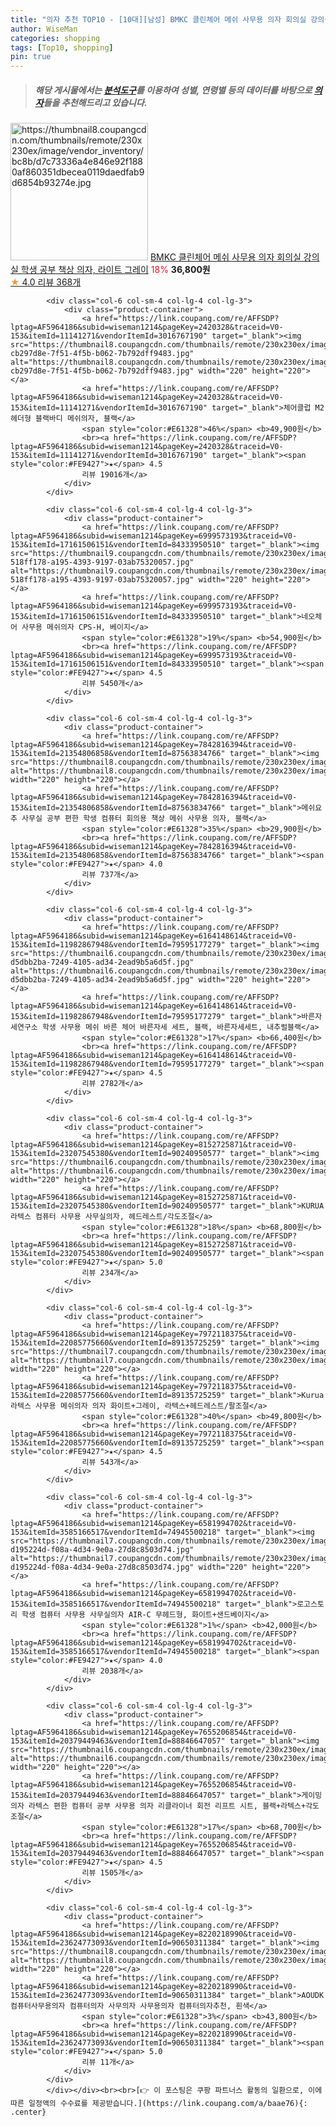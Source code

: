 ```yaml
---
title: "의자 추천 TOP10 - [10대][남성] BMKC 클린체어 메쉬 사무용 의자 회의실 강의실 학생 공부 책상 의자, 라이트 그레이"
author: WiseMan
categories: shopping
tags: [Top10, shopping]
pin: true
---
```


> ##### 해당 게시물에서는 [**분석도구**](https://itemscout.io/)를 이용하여 **성별**, **연령별** 등의 데이터를 바탕으로 [**의자**](https://link.coupang.com/a/baae76)들을 추천해드리고 있습니다.
<div class="container"><div class="row">
            <div class="col-6 col-sm-4 col-lg-4 col-lg-3">
                <div class="product-container">
                    <a href="https://link.coupang.com/re/AFFSDP?lptag=AF5964186&subid=wiseman1214&pageKey=7002979466&traceid=V0-153&itemId=17181482215&vendorItemId=84353652515" target="_blank"><img src="https://thumbnail8.coupangcdn.com/thumbnails/remote/230x230ex/image/vendor_inventory/bc8b/d7c73336a4e846e92f1880af860351dbecea0119daedfab9d6854b93274e.jpg" alt="https://thumbnail8.coupangcdn.com/thumbnails/remote/230x230ex/image/vendor_inventory/bc8b/d7c73336a4e846e92f1880af860351dbecea0119daedfab9d6854b93274e.jpg" width="220" height="220"></a>
                    <a href="https://link.coupang.com/re/AFFSDP?lptag=AF5964186&subid=wiseman1214&pageKey=7002979466&traceid=V0-153&itemId=17181482215&vendorItemId=84353652515" target="_blank">BMKC 클린체어 메쉬 사무용 의자 회의실 강의실 학생 공부 책상 의자, 라이트 그레이</a>
                    <span style="color:#E61328">18%</span> <b>36,800원</b>
                    <br><a href="https://link.coupang.com/re/AFFSDP?lptag=AF5964186&subid=wiseman1214&pageKey=7002979466&traceid=V0-153&itemId=17181482215&vendorItemId=84353652515" target="_blank"><span style="color:#FE9427">★</span> 4.0
                    리뷰 368개</a>
                </div>
            </div>
            
            <div class="col-6 col-sm-4 col-lg-4 col-lg-3">
                <div class="product-container">
                    <a href="https://link.coupang.com/re/AFFSDP?lptag=AF5964186&subid=wiseman1214&pageKey=2420328&traceid=V0-153&itemId=11141271&vendorItemId=3016767190" target="_blank"><img src="https://thumbnail8.coupangcdn.com/thumbnails/remote/230x230ex/image/retail/images/3507945388666969-cb297d8e-7f51-4f5b-b062-7b792dff9483.jpg" alt="https://thumbnail8.coupangcdn.com/thumbnails/remote/230x230ex/image/retail/images/3507945388666969-cb297d8e-7f51-4f5b-b062-7b792dff9483.jpg" width="220" height="220"></a>
                    <a href="https://link.coupang.com/re/AFFSDP?lptag=AF5964186&subid=wiseman1214&pageKey=2420328&traceid=V0-153&itemId=11141271&vendorItemId=3016767190" target="_blank">체어클럽 M2 헤더형 블랙바디 메쉬의자, 블랙</a>
                    <span style="color:#E61328">46%</span> <b>49,900원</b>
                    <br><a href="https://link.coupang.com/re/AFFSDP?lptag=AF5964186&subid=wiseman1214&pageKey=2420328&traceid=V0-153&itemId=11141271&vendorItemId=3016767190" target="_blank"><span style="color:#FE9427">★</span> 4.5
                    리뷰 19016개</a>
                </div>
            </div>
            
            <div class="col-6 col-sm-4 col-lg-4 col-lg-3">
                <div class="product-container">
                    <a href="https://link.coupang.com/re/AFFSDP?lptag=AF5964186&subid=wiseman1214&pageKey=6999573193&traceid=V0-153&itemId=17161506151&vendorItemId=84333950510" target="_blank"><img src="https://thumbnail9.coupangcdn.com/thumbnails/remote/230x230ex/image/retail/images/4088950430767205-518ff178-a195-4393-9197-03ab75320057.jpg" alt="https://thumbnail9.coupangcdn.com/thumbnails/remote/230x230ex/image/retail/images/4088950430767205-518ff178-a195-4393-9197-03ab75320057.jpg" width="220" height="220"></a>
                    <a href="https://link.coupang.com/re/AFFSDP?lptag=AF5964186&subid=wiseman1214&pageKey=6999573193&traceid=V0-153&itemId=17161506151&vendorItemId=84333950510" target="_blank">네오체어 사무용 메쉬의자 CPS-H, 베이지</a>
                    <span style="color:#E61328">19%</span> <b>54,900원</b>
                    <br><a href="https://link.coupang.com/re/AFFSDP?lptag=AF5964186&subid=wiseman1214&pageKey=6999573193&traceid=V0-153&itemId=17161506151&vendorItemId=84333950510" target="_blank"><span style="color:#FE9427">★</span> 4.5
                    리뷰 5450개</a>
                </div>
            </div>
            
            <div class="col-6 col-sm-4 col-lg-4 col-lg-3">
                <div class="product-container">
                    <a href="https://link.coupang.com/re/AFFSDP?lptag=AF5964186&subid=wiseman1214&pageKey=7842816394&traceid=V0-153&itemId=21354806858&vendorItemId=87563834766" target="_blank"><img src="https://thumbnail8.coupangcdn.com/thumbnails/remote/230x230ex/image/vendor_inventory/9372/132de86fa7818f651a1f5edd37b8baf3ebe0f1f2e239506db60129456e0c.jpg" alt="https://thumbnail8.coupangcdn.com/thumbnails/remote/230x230ex/image/vendor_inventory/9372/132de86fa7818f651a1f5edd37b8baf3ebe0f1f2e239506db60129456e0c.jpg" width="220" height="220"></a>
                    <a href="https://link.coupang.com/re/AFFSDP?lptag=AF5964186&subid=wiseman1214&pageKey=7842816394&traceid=V0-153&itemId=21354806858&vendorItemId=87563834766" target="_blank">메쉬요추 사무실 공부 편한 학생 컴퓨터 회의용 책상 메쉬 사무용 의자, 블랙</a>
                    <span style="color:#E61328">35%</span> <b>29,900원</b>
                    <br><a href="https://link.coupang.com/re/AFFSDP?lptag=AF5964186&subid=wiseman1214&pageKey=7842816394&traceid=V0-153&itemId=21354806858&vendorItemId=87563834766" target="_blank"><span style="color:#FE9427">★</span> 4.0
                    리뷰 737개</a>
                </div>
            </div>
            
            <div class="col-6 col-sm-4 col-lg-4 col-lg-3">
                <div class="product-container">
                    <a href="https://link.coupang.com/re/AFFSDP?lptag=AF5964186&subid=wiseman1214&pageKey=6164148614&traceid=V0-153&itemId=11982867948&vendorItemId=79595177279" target="_blank"><img src="https://thumbnail6.coupangcdn.com/thumbnails/remote/230x230ex/image/retail/images/551021120090214-d5dbb2ba-7249-4105-ad34-2ead9b5a6d5f.jpg" alt="https://thumbnail6.coupangcdn.com/thumbnails/remote/230x230ex/image/retail/images/551021120090214-d5dbb2ba-7249-4105-ad34-2ead9b5a6d5f.jpg" width="220" height="220"></a>
                    <a href="https://link.coupang.com/re/AFFSDP?lptag=AF5964186&subid=wiseman1214&pageKey=6164148614&traceid=V0-153&itemId=11982867948&vendorItemId=79595177279" target="_blank">바른자세연구소 학생 사무용 메쉬 바른 체어 바른자세 세트, 블랙, 바른자세세트, 내추럴블랙</a>
                    <span style="color:#E61328">17%</span> <b>66,400원</b>
                    <br><a href="https://link.coupang.com/re/AFFSDP?lptag=AF5964186&subid=wiseman1214&pageKey=6164148614&traceid=V0-153&itemId=11982867948&vendorItemId=79595177279" target="_blank"><span style="color:#FE9427">★</span> 4.5
                    리뷰 2782개</a>
                </div>
            </div>
            
            <div class="col-6 col-sm-4 col-lg-4 col-lg-3">
                <div class="product-container">
                    <a href="https://link.coupang.com/re/AFFSDP?lptag=AF5964186&subid=wiseman1214&pageKey=8152725871&traceid=V0-153&itemId=23207545380&vendorItemId=90240950577" target="_blank"><img src="https://thumbnail6.coupangcdn.com/thumbnails/remote/230x230ex/image/vendor_inventory/83fd/e86bb1866fda84de694765bafac3a369e68dc351969d3208f46a21a5c2e5.png" alt="https://thumbnail6.coupangcdn.com/thumbnails/remote/230x230ex/image/vendor_inventory/83fd/e86bb1866fda84de694765bafac3a369e68dc351969d3208f46a21a5c2e5.png" width="220" height="220"></a>
                    <a href="https://link.coupang.com/re/AFFSDP?lptag=AF5964186&subid=wiseman1214&pageKey=8152725871&traceid=V0-153&itemId=23207545380&vendorItemId=90240950577" target="_blank">KURUA 라텍스 컴퓨터 사무용 사무실의자, 헤드레스트/각도조절</a>
                    <span style="color:#E61328">18%</span> <b>68,800원</b>
                    <br><a href="https://link.coupang.com/re/AFFSDP?lptag=AF5964186&subid=wiseman1214&pageKey=8152725871&traceid=V0-153&itemId=23207545380&vendorItemId=90240950577" target="_blank"><span style="color:#FE9427">★</span> 5.0
                    리뷰 234개</a>
                </div>
            </div>
            
            <div class="col-6 col-sm-4 col-lg-4 col-lg-3">
                <div class="product-container">
                    <a href="https://link.coupang.com/re/AFFSDP?lptag=AF5964186&subid=wiseman1214&pageKey=7972118375&traceid=V0-153&itemId=22085775660&vendorItemId=89135725259" target="_blank"><img src="https://thumbnail7.coupangcdn.com/thumbnails/remote/230x230ex/image/vendor_inventory/a824/e4692ed521155b4feef56c6b27b1e0f2530193c71162d841431c60cb674e.png" alt="https://thumbnail7.coupangcdn.com/thumbnails/remote/230x230ex/image/vendor_inventory/a824/e4692ed521155b4feef56c6b27b1e0f2530193c71162d841431c60cb674e.png" width="220" height="220"></a>
                    <a href="https://link.coupang.com/re/AFFSDP?lptag=AF5964186&subid=wiseman1214&pageKey=7972118375&traceid=V0-153&itemId=22085775660&vendorItemId=89135725259" target="_blank">Kurua 라텍스 사무용 메쉬의자 의자 화이트+그레이, 라텍스+헤드레스트/팔조절</a>
                    <span style="color:#E61328">40%</span> <b>49,800원</b>
                    <br><a href="https://link.coupang.com/re/AFFSDP?lptag=AF5964186&subid=wiseman1214&pageKey=7972118375&traceid=V0-153&itemId=22085775660&vendorItemId=89135725259" target="_blank"><span style="color:#FE9427">★</span> 4.5
                    리뷰 543개</a>
                </div>
            </div>
            
            <div class="col-6 col-sm-4 col-lg-4 col-lg-3">
                <div class="product-container">
                    <a href="https://link.coupang.com/re/AFFSDP?lptag=AF5964186&subid=wiseman1214&pageKey=6581994702&traceid=V0-153&itemId=3585166517&vendorItemId=74945500218" target="_blank"><img src="https://thumbnail7.coupangcdn.com/thumbnails/remote/230x230ex/image/retail/images/1239458138917967-d195224d-f08a-4d34-9e0a-27d8c8503d74.jpg" alt="https://thumbnail7.coupangcdn.com/thumbnails/remote/230x230ex/image/retail/images/1239458138917967-d195224d-f08a-4d34-9e0a-27d8c8503d74.jpg" width="220" height="220"></a>
                    <a href="https://link.coupang.com/re/AFFSDP?lptag=AF5964186&subid=wiseman1214&pageKey=6581994702&traceid=V0-153&itemId=3585166517&vendorItemId=74945500218" target="_blank">로고스토리 학생 컴퓨터 사무용 사무실의자 AIR-C 무헤드형, 화이트+샌드베이지</a>
                    <span style="color:#E61328">1%</span> <b>42,000원</b>
                    <br><a href="https://link.coupang.com/re/AFFSDP?lptag=AF5964186&subid=wiseman1214&pageKey=6581994702&traceid=V0-153&itemId=3585166517&vendorItemId=74945500218" target="_blank"><span style="color:#FE9427">★</span> 4.0
                    리뷰 2038개</a>
                </div>
            </div>
            
            <div class="col-6 col-sm-4 col-lg-4 col-lg-3">
                <div class="product-container">
                    <a href="https://link.coupang.com/re/AFFSDP?lptag=AF5964186&subid=wiseman1214&pageKey=7655206854&traceid=V0-153&itemId=20379449463&vendorItemId=88846647057" target="_blank"><img src="https://thumbnail6.coupangcdn.com/thumbnails/remote/230x230ex/image/vendor_inventory/9d16/d5dbb6d1c5d6bdd0b3c9b514f939d6dfc97d273634967f2c13a9f5bbd882.jpg" alt="https://thumbnail6.coupangcdn.com/thumbnails/remote/230x230ex/image/vendor_inventory/9d16/d5dbb6d1c5d6bdd0b3c9b514f939d6dfc97d273634967f2c13a9f5bbd882.jpg" width="220" height="220"></a>
                    <a href="https://link.coupang.com/re/AFFSDP?lptag=AF5964186&subid=wiseman1214&pageKey=7655206854&traceid=V0-153&itemId=20379449463&vendorItemId=88846647057" target="_blank">게이밍의자 라텍스 편한 컴퓨터 공부 사무용 의자 리클라이너 회전 리프트 시트, 블랙+라텍스+각도조절</a>
                    <span style="color:#E61328">17%</span> <b>68,700원</b>
                    <br><a href="https://link.coupang.com/re/AFFSDP?lptag=AF5964186&subid=wiseman1214&pageKey=7655206854&traceid=V0-153&itemId=20379449463&vendorItemId=88846647057" target="_blank"><span style="color:#FE9427">★</span> 4.5
                    리뷰 1505개</a>
                </div>
            </div>
            
            <div class="col-6 col-sm-4 col-lg-4 col-lg-3">
                <div class="product-container">
                    <a href="https://link.coupang.com/re/AFFSDP?lptag=AF5964186&subid=wiseman1214&pageKey=8220218990&traceid=V0-153&itemId=23624773093&vendorItemId=90650311384" target="_blank"><img src="https://thumbnail8.coupangcdn.com/thumbnails/remote/230x230ex/image/vendor_inventory/8ed3/2119c5e0eef0a1a999697688a615e429a9e6e7c5184a0d407f21df32a713.jpg" alt="https://thumbnail8.coupangcdn.com/thumbnails/remote/230x230ex/image/vendor_inventory/8ed3/2119c5e0eef0a1a999697688a615e429a9e6e7c5184a0d407f21df32a713.jpg" width="220" height="220"></a>
                    <a href="https://link.coupang.com/re/AFFSDP?lptag=AF5964186&subid=wiseman1214&pageKey=8220218990&traceid=V0-153&itemId=23624773093&vendorItemId=90650311384" target="_blank">AOUDK 컴퓨터사무용의자 컴퓨터의자 사무의자 사무용의자 컴퓨터의자추천, 흰색</a>
                    <span style="color:#E61328">3%</span> <b>43,800원</b>
                    <br><a href="https://link.coupang.com/re/AFFSDP?lptag=AF5964186&subid=wiseman1214&pageKey=8220218990&traceid=V0-153&itemId=23624773093&vendorItemId=90650311384" target="_blank"><span style="color:#FE9427">★</span> 5.0
                    리뷰 11개</a>
                </div>
            </div>
            </div></div><br><br>[👉 이 포스팅은 쿠팡 파트너스 활동의 일환으로, 이에 따른 일정액의 수수료를 제공받습니다.](https://link.coupang.com/a/baae76){: .center}